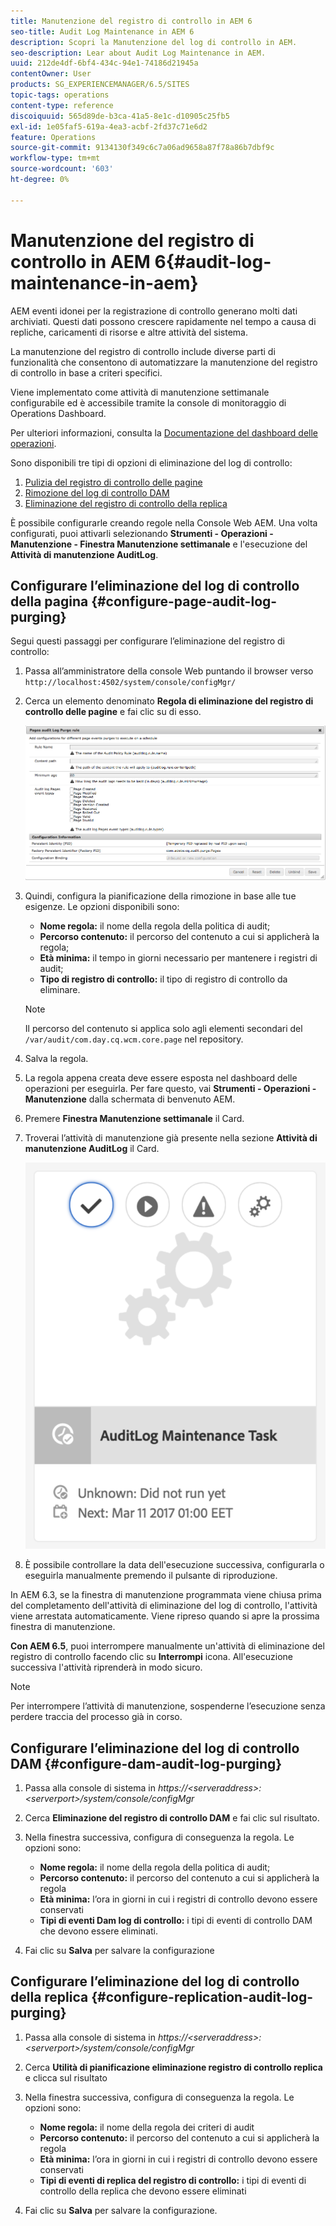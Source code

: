 ```yaml
---
title: Manutenzione del registro di controllo in AEM 6
seo-title: Audit Log Maintenance in AEM 6
description: Scopri la Manutenzione del log di controllo in AEM.
seo-description: Lear about Audit Log Maintenance in AEM.
uuid: 212de4df-6bf4-434c-94e1-74186d21945a
contentOwner: User
products: SG_EXPERIENCEMANAGER/6.5/SITES
topic-tags: operations
content-type: reference
discoiquuid: 565d89de-b3ca-41a5-8e1c-d10905c25fb5
exl-id: 1e05faf5-619a-4ea3-acbf-2fd37c71e6d2
feature: Operations
source-git-commit: 9134130f349c6c7a06ad9658a87f78a86b7dbf9c
workflow-type: tm+mt
source-wordcount: '603'
ht-degree: 0%

---
```


# Manutenzione del registro di controllo in AEM 6{#audit-log-maintenance-in-aem}

AEM eventi idonei per la registrazione di controllo generano molti dati archiviati. Questi dati possono crescere rapidamente nel tempo a causa di repliche, caricamenti di risorse e altre attività del sistema.

La manutenzione del registro di controllo include diverse parti di funzionalità che consentono di automatizzare la manutenzione del registro di controllo in base a criteri specifici.

Viene implementato come attività di manutenzione settimanale configurabile ed è accessibile tramite la console di monitoraggio di Operations Dashboard.

Per ulteriori informazioni, consulta la [Documentazione del dashboard delle operazioni](/help/sites-administering/operations-dashboard.md).

Sono disponibili tre tipi di opzioni di eliminazione del log di controllo:

1. [Pulizia del registro di controllo delle pagine](/help/sites-administering/operations-audit-log.md#configure-page-audit-log-purging)
1. [Rimozione del log di controllo DAM](/help/sites-administering/operations-audit-log.md#configure-dam-audit-log-purging)
1. [Eliminazione del registro di controllo della replica](/help/sites-administering/operations-audit-log.md#configure-replication-audit-log-purging)

È possibile configurarle creando regole nella Console Web AEM. Una volta configurati, puoi attivarli selezionando **Strumenti - Operazioni - Manutenzione - Finestra Manutenzione settimanale** e l&#39;esecuzione del **Attività di manutenzione AuditLog**.

## Configurare l’eliminazione del log di controllo della pagina {#configure-page-audit-log-purging}

Segui questi passaggi per configurare l’eliminazione del registro di controllo:

1. Passa all’amministratore della console Web puntando il browser verso `http://localhost:4502/system/console/configMgr/`

1. Cerca un elemento denominato **Regola di eliminazione del registro di controllo delle pagine** e fai clic su di esso.

   ![chlimage_1-365](assets/chlimage_1-365.png)

1. Quindi, configura la pianificazione della rimozione in base alle tue esigenze. Le opzioni disponibili sono:

   * **Nome regola:** il nome della regola della politica di audit;
   * **Percorso contenuto:** il percorso del contenuto a cui si applicherà la regola;
   * **Età minima:** il tempo in giorni necessario per mantenere i registri di audit;
   * **Tipo di registro di controllo:** il tipo di registro di controllo da eliminare.

   >[!NOTE]
   >
   >Il percorso del contenuto si applica solo agli elementi secondari del `/var/audit/com.day.cq.wcm.core.page` nel repository.

1. Salva la regola.
1. La regola appena creata deve essere esposta nel dashboard delle operazioni per eseguirla. Per fare questo, vai **Strumenti - Operazioni - Manutenzione** dalla schermata di benvenuto AEM.

1. Premere **Finestra Manutenzione settimanale** il Card.

1. Troverai l’attività di manutenzione già presente nella sezione **Attività di manutenzione AuditLog** il Card.

   ![chlimage_1-366](assets/chlimage_1-366.png)

1. È possibile controllare la data dell&#39;esecuzione successiva, configurarla o eseguirla manualmente premendo il pulsante di riproduzione.

In AEM 6.3, se la finestra di manutenzione programmata viene chiusa prima del completamento dell&#39;attività di eliminazione del log di controllo, l&#39;attività viene arrestata automaticamente. Viene ripreso quando si apre la prossima finestra di manutenzione.

**Con AEM 6.5**, puoi interrompere manualmente un&#39;attività di eliminazione del registro di controllo facendo clic su **Interrompi** icona. All&#39;esecuzione successiva l&#39;attività riprenderà in modo sicuro.

>[!NOTE]
>
>Per interrompere l’attività di manutenzione, sospenderne l’esecuzione senza perdere traccia del processo già in corso.

## Configurare l’eliminazione del log di controllo DAM {#configure-dam-audit-log-purging}

1. Passa alla console di sistema in *https://&lt;serveraddress>:&lt;serverport>/system/console/configMgr*
1. Cerca **Eliminazione del registro di controllo DAM** e fai clic sul risultato.
1. Nella finestra successiva, configura di conseguenza la regola. Le opzioni sono:

   * **Nome regola:** il nome della regola della politica di audit;
   * **Percorso contenuto:** il percorso del contenuto a cui si applicherà la regola
   * **Età minima:** l’ora in giorni in cui i registri di controllo devono essere conservati
   * **Tipi di eventi Dam log di controllo:** i tipi di eventi di controllo DAM che devono essere eliminati.

1. Fai clic su **Salva** per salvare la configurazione

## Configurare l’eliminazione del log di controllo della replica  {#configure-replication-audit-log-purging}

1. Passa alla console di sistema in *https://&lt;serveraddress>:&lt;serverport>/system/console/configMgr*
1. Cerca **Utilità di pianificazione eliminazione registro di controllo replica** e clicca sul risultato
1. Nella finestra successiva, configura di conseguenza la regola. Le opzioni sono:

   * **Nome regola:** il nome della regola dei criteri di audit
   * **Percorso contenuto:** il percorso del contenuto a cui si applicherà la regola
   * **Età minima:** l’ora in giorni in cui i registri di controllo devono essere conservati
   * **Tipi di eventi di replica del registro di controllo:** i tipi di eventi di controllo della replica che devono essere eliminati

1. Fai clic su **Salva** per salvare la configurazione.
